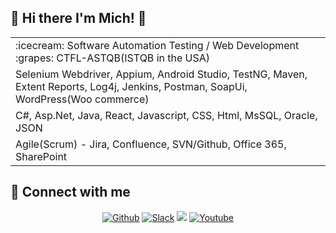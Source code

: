 ## 👋 Hi there I'm Mich! 👩


<table>
  <tr>
    <td>:icecream: Software Automation Testing / Web Development          :grapes:  CTFL-ASTQB(ISTQB in the USA) </td>
  </tr>
  <tr><td> Selenium Webdriver, Appium, Android Studio, TestNG, Maven, Extent Reports, Log4j, Jenkins, Postman, SoapUi, WordPress(Woo commerce)</td></tr>
  <tr><td> C#, Asp.Net, Java, React, Javascript, CSS, Html, MsSQL, Oracle, JSON</td></tr>
  <tr><td> Agile(Scrum) - Jira, Confluence, SVN/Github, Office 365, SharePoint</td></tr>
</table>

## 🙋‍ Connect with me  

<!-- Badges template - https://github.com/badges/shields -->
<p align="center">
  <a href="Github"><img alt="Github" title="Github" src="https://img.shields.io/badge/GitHub-100000?style=for-the-badge&logo=github&logoColor=white"/></a>
  <a href=""><img alt="Slack" title="Slack" src="https://img.shields.io/badge/Slack-4A154B?style=for-the-badge&logo=slack&logoColor=white"/></a>
  <a href="" alt="Linkedin">
    <img src="https://img.shields.io/badge/LinkedIn-0077B5?style=for-the-badge&logo=linkedin&logoColor=white"/></a>
   <a href="https://youtu.be/7kqusk-DLko"><img alt="Youtube" title="Youtube" src="https://img.shields.io/badge/YouTube-FF0000?style=for-the-badge&logo=youtube&logoColor=white"/></a>
</p>
